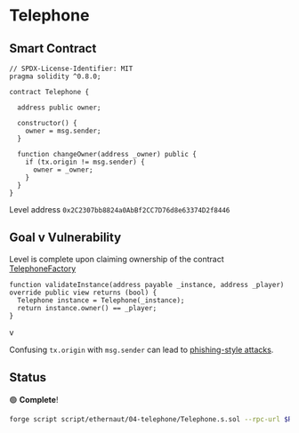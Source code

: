 # Telephone

## Smart Contract

```solidity
// SPDX-License-Identifier: MIT
pragma solidity ^0.8.0;

contract Telephone {

  address public owner;

  constructor() {
    owner = msg.sender;
  }

  function changeOwner(address _owner) public {
    if (tx.origin != msg.sender) {
      owner = _owner;
    }
  }
}
```

Level address 
`0x2C2307bb8824a0AbBf2CC7D76d8e63374D2f8446`

## Goal v Vulnerability

Level is complete upon claiming ownership of the contract
[TelephoneFactory](https://github.com/OpenZeppelin/ethernaut/blob/4d4c0a7fb969f69440153718d611b0c39b66a18c/contracts/contracts/levels/TelephoneFactory.sol#L18)

```solidity
function validateInstance(address payable _instance, address _player) override public view returns (bool) {
  Telephone instance = Telephone(_instance);
  return instance.owner() == _player;
}
```

v

Confusing `tx.origin` with `msg.sender` can lead to [phishing-style attacks](https://solidity-by-example.org/hacks/phishing-with-tx-origin/).

## Status

:green_circle: **Complete**!

```bash
forge script script/ethernaut/04-telephone/Telephone.s.sol --rpc-url $RPC_ETH_TESTNET_SEPOLIA --broadcast -vvvv
```
